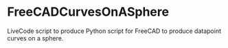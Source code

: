 # FreeCADCurvesOnASphere
LiveCode script to produce Python script for FreeCAD to produce datapoint curves on a sphere.
